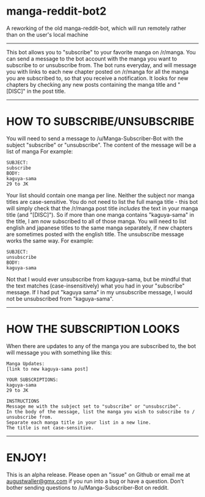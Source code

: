 # manga-reddit-bot2
A reworking of the old manga-reddit-bot, which will run remotely rather than on the user's local machine
__________________________________________________________________________________


This bot allows you to "subscribe" to your favorite manga on /r/manga. You can send a message to the bot account with the manga you want to subscribe to or unsubscribe from. 
The bot runs everyday, and will message you with links to each new chapter posted on /r/manga for all the manga you are subscribed to, so that you receive a notification. It looks for new chapters by checking any new posts containing the manga title and "[DISC]" in the post title.
__________________________________________________________________________________


# HOW TO SUBSCRIBE/UNSUBSCRIBE

You will need to send a message to /u/Manga-Subscriber-Bot with the subject "subscribe" or "unsubscribe". The content of the message will be a list of manga
For example:

```
SUBJECT: 
subscribe
BODY:
kaguya-sama
29 to JK
```

Your list should contain one manga per line. Neither the subject nor manga titles are case-sensitive.
You do not need to list the full manga title - this bot will simply check that the /r/manga post title *includes* the text in your manga title (and "[DISC]").
So if more than one manga contains "kaguya-sama" in the title, I am now subscribed to all of those manga. 
You will need to list english and japanese titles to the same manga separately, if new chapters are sometimes posted with the english title.
The unsubscribe message works the same way.
For example:

```
SUBJECT:
unsubscribe
BODY:
kaguya-sama
```

Not that I would ever unsubscribe from kaguya-sama, but be mindful that the text matches (case-insensitively) what you had in your "subscribe" message.
If I had put "kaguya sama" in my unsubscribe message, I would not be unsubscribed from "kaguya-sama".
__________________________________________________________________________________


# HOW THE SUBSCRIPTION LOOKS

When there are updates to any of the manga you are subscribed to, the bot will message you with something like this:

```
Manga Updates:
[link to new kaguya-sama post]

YOUR SUBSCRIPTIONS:
kaguya-sama
29 to JK

INSTRUCTIONS
Message me with the subject set to "subscribe" or "unsubscribe".
In the body of the message, list the manga you wish to subscribe to / unsubscribe from.
Separate each manga title in your list in a new line.
The title is not case-sensitive.
```
__________________________________________________________________________________


# ENJOY!

This is an alpha release. Please open an "issue" on Github or email me at augustwaller@gmx.com if you run into a bug or have a question.
Don't bother sending questions to /u/Manga-Subscriber-Bot on reddit.
